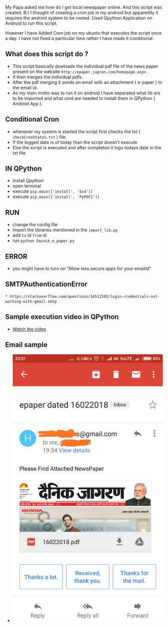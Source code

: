 My Papa asked me how do I get local newspaper online.
And this script was created. B:)
I thought of creating a cron job in my android but apparently it requires the android system to be rooted.
Used Qpython Application on Android to run this script. 

However I have Added Cron job on my ubuntu that executes the script once a day. I have not fixed a particular time rather I have made it conditional. 



## What does this script do ?
  * This script basically dowloads the individual pdf file of the news paper present on the website `http://epaper.jagran.com/homepage.aspx` .
  * It then merges the individual pdfs.
  * After the pdf merging it sends an email with an attachment ( e-paper ) to the email id.
  * As my main motto was to run it on android I have separated what lib are to be imported and what cmd are needed to install them in QPython ( Android App ).

## Conditional Cron
  * whenever my system is started the script first checks the txt ( ` checkCronStatus.txt` ) file.
  * If the logged date is of today than the script doesn't execute
  * Else the script is executed and after completon it logs todays date in the txt file 

## IN QPython 
  * install Qpython 
  * open terminal 
  * execute `pip.main(['install', 'bs4'])`
  * execute `pip.main(['install', 'PyPDF2'])`

## RUN
  * change the config file
  * import the libraries mentioned in the `import_lib.py`
  * add `to` id `from` id
  * run `python Dainik_e_paper.py`


## ERROR
  * you might have to turn on "Allow less secure apps for your emailid"
  ## SMTPAuthenticationError
    * https://stackoverflow.com/questions/16512592/login-credentials-not-working-with-gmail-smtp

## Sample execution video in QPython

   * [Watch the video](https://photos.app.goo.gl/2reXOkKhmu8rMlkx1)
## Email sample 
   * ![image](Email_sample.jpeg)
